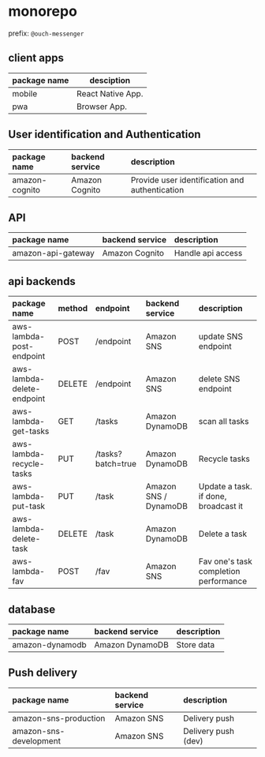 # monorepo

prefix: `@ouch-messenger`

## client apps

| package name | desciption        |
| ------------ | ----------------- |
| mobile       | React Native App. |
| pwa          | Browser App.      |

## User identification and Authentication

| package name   | backend service | description                                    |
| :------------- | :-------------- | :--------------------------------------------- |
| amazon-cognito | Amazon Cognito  | Provide user identification and authentication |

## API

| package name       | backend service | description       |
| :----------------- | :-------------- | :---------------- |
| amazon-api-gateway | Amazon Cognito  | Handle api access |

## api backends

| package name               | method | endpoint          | backend service       | description                           |
| :------------------------- | :----- | :---------------- | :-------------------- | :------------------------------------ |
| aws-lambda-post-endpoint   | POST   | /endpoint         | Amazon SNS            | update SNS endpoint                   |
| aws-lambda-delete-endpoint | DELETE | /endpoint         | Amazon SNS            | delete SNS endpoint                   |
| aws-lambda-get-tasks       | GET    | /tasks            | Amazon DynamoDB       | scan all tasks                        |
| aws-lambda-recycle-tasks   | PUT    | /tasks?batch=true | Amazon DynamoDB       | Recycle tasks                         |
| aws-lambda-put-task        | PUT    | /task             | Amazon SNS / DynamoDB | Update a task. if done, broadcast it  |
| aws-lambda-delete-task     | DELETE | /task             | Amazon DynamoDB       | Delete a task                         |
| aws-lambda-fav             | POST   | /fav              | Amazon SNS            | Fav one's task completion performance |

## database

| package name    | backend service | description |
| :-------------- | :-------------- | :---------- |
| amazon-dynamodb | Amazon DynamoDB | Store data  |

## Push delivery

| package name           | backend service | description         |
| :--------------------- | :-------------- | :------------------ |
| amazon-sns-production  | Amazon SNS      | Delivery push       |
| amazon-sns-development | Amazon SNS      | Delivery push (dev) |
